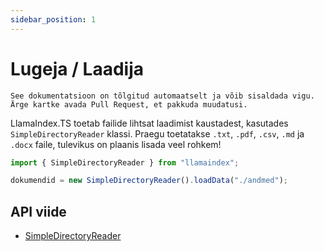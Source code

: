 ```yaml
---
sidebar_position: 1
---
```


# Lugeja / Laadija

`See dokumentatsioon on tõlgitud automaatselt ja võib sisaldada vigu. Ärge kartke avada Pull Request, et pakkuda muudatusi.`

LlamaIndex.TS toetab failide lihtsat laadimist kaustadest, kasutades `SimpleDirectoryReader` klassi. Praegu toetatakse `.txt`, `.pdf`, `.csv`, `.md` ja `.docx` faile, tulevikus on plaanis lisada veel rohkem!

```typescript
import { SimpleDirectoryReader } from "llamaindex";

dokumendid = new SimpleDirectoryReader().loadData("./andmed");
```

## API viide

- [SimpleDirectoryReader](../../api/classes/SimpleDirectoryReader.md)
